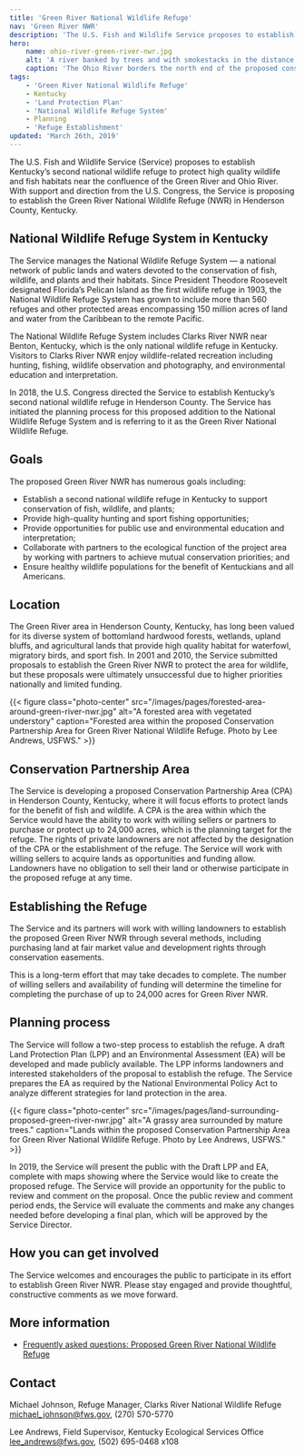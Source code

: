 ```yaml
---
title: 'Green River National Wildlife Refuge'
nav: 'Green River NWR'
description: 'The U.S. Fish and Wildlife Service proposes to establish Kentucky’s second national wildlife refuge to protect high quality wildlife and fish habitats near the confluence of the Green River and Ohio River.'
hero:
    name: ohio-river-green-river-nwr.jpg
    alt: 'A river banked by trees and with smokestacks in the distance.'
    caption: 'The Ohio River borders the north end of the proposed conservation partnership area for the Green River National Wildlife Refuge in Henderson County. Photo by Kristen Peters, USFWS.'
tags:
    - 'Green River National Wildlife Refuge'
    - Kentucky
    - 'Land Protection Plan'
    - 'National Wildlife Refuge System'
    - Planning
    - 'Refuge Establishment'
updated: 'March 26th, 2019'
---
```


The U.S. Fish and Wildlife Service (Service) proposes to establish Kentucky’s second national wildlife refuge to protect high quality wildlife and fish habitats near the confluence of the Green River and Ohio River.  With support and direction from the U.S. Congress, the Service is proposing to establish the Green River National Wildlife Refuge (NWR) in Henderson County, Kentucky.

## National Wildlife Refuge System in Kentucky

The Service manages the National Wildlife Refuge System &mdash; a national network of public lands and waters devoted to the conservation of fish, wildlife, and plants and their habitats.  Since President Theodore Roosevelt designated Florida’s Pelican Island as the first wildlife refuge in 1903, the National Wildlife Refuge System has grown to include more than 560 refuges and other protected areas encompassing 150 million acres of land and water from the Caribbean to the remote Pacific.  

The National Wildlife Refuge System includes Clarks River NWR near Benton, Kentucky, which is the only national wildlife refuge in Kentucky.  Visitors to Clarks River NWR enjoy wildlife-related recreation including hunting, fishing, wildlife observation and photography, and environmental education and interpretation.

In 2018, the U.S. Congress directed the Service to establish Kentucky’s second national wildlife refuge in Henderson County.  The Service has initiated the planning process for this proposed addition to the National Wildlife Refuge System and is referring to it as the Green River National Wildlife Refuge.

## Goals

The proposed Green River NWR has numerous goals including:

- Establish a second national wildlife refuge in Kentucky to support conservation of fish, wildlife, and plants;
- Provide high-quality hunting and sport fishing opportunities;
- Provide opportunities for public use and environmental education and interpretation;
- Collaborate with partners to the ecological function of the project area by working with partners to achieve mutual conservation priorities; and
- Ensure healthy wildlife populations for the benefit of Kentuckians and all Americans.

## Location

The Green River area in Henderson County, Kentucky, has long been valued for its diverse system of bottomland hardwood forests, wetlands, upland bluffs, and agricultural lands that provide high quality habitat for waterfowl, migratory birds, and sport fish. In 2001 and 2010, the Service submitted proposals to establish the Green River NWR to protect the area for wildlife, but these proposals were ultimately unsuccessful due to higher priorities nationally and limited funding.

{{< figure class="photo-center" src="/images/pages/forested-area-around-green-river-nwr.jpg" alt="A forested area with vegetated understory" caption="Forested area within the proposed Conservation Partnership Area for Green River National Wildlife Refuge. Photo by Lee Andrews, USFWS." >}}

## Conservation Partnership Area

The Service is developing a proposed Conservation Partnership Area (CPA) in Henderson County, Kentucky, where it will focus efforts to protect lands for the benefit of fish and wildlife. A CPA is the area within which the Service would have the ability to work with willing sellers or partners to purchase or protect up to 24,000 acres, which is the planning target for the refuge. The rights of private landowners are not affected by the designation of the CPA or the establishment of the refuge. The Service will work with willing sellers to acquire lands as opportunities and funding allow. Landowners have no obligation to sell their land or otherwise participate in the proposed refuge at any time.

## Establishing the Refuge

The Service and its partners will work with willing landowners to establish the proposed Green River NWR through several methods, including purchasing land at fair market value and development rights through conservation easements.

This is a long-term effort that may take decades to complete. The number of willing sellers and availability of funding will determine the timeline for completing the purchase of up to 24,000 acres for Green River NWR.

## Planning process

The Service will follow a two-step process to establish the refuge. A draft Land Protection Plan (LPP) and an Environmental Assessment (EA) will be developed and made publicly available. The LPP informs landowners and interested stakeholders of the proposal to establish the refuge. The Service prepares the EA as required by the National Environmental Policy Act to analyze different strategies for land protection in the area.

{{< figure class="photo-center" src="/images/pages/land-surrounding-proposed-green-river-nwr.jpg" alt="A grassy area surrounded by mature trees." caption="Lands within the proposed Conservation Partnership Area for Green River National Wildlife Refuge. Photo by Lee Andrews, USFWS." >}}

In 2019, the Service will present the public with the Draft LPP and EA, complete with maps showing where the Service would like to create the proposed refuge. The Service will provide an opportunity for the public to review and comment on the proposal.  Once the public review and comment period ends, the Service will evaluate the comments and make any changes needed before developing a final plan, which will be approved by the Service Director.

## How you can get involved

The Service welcomes and encourages the public to participate in its effort to establish Green River NWR.  Please stay engaged and provide thoughtful, constructive comments as we move forward.

## More information

- [Frequently asked questions: Proposed Green River National Wildlife Refuge](/pdf/fact-sheet/green-river-national-wildlife-refuge-proposal.pdf)

## Contact

Michael Johnson, Refuge Manager, Clarks River National Wildlife Refuge  
[michael_johnson@fws.gov](mailto:michael_johnson@fws.gov), (270) 570-5770

Lee Andrews, Field Supervisor, Kentucky Ecological Services Office  
[lee_andrews@fws.gov](mailto:lee_andrews@fws.gov), (502) 695-0468 x108